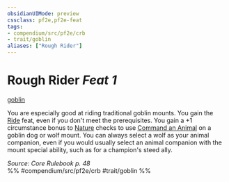```yaml
---
obsidianUIMode: preview
cssclass: pf2e,pf2e-feat
tags:
- compendium/src/pf2e/crb
- trait/goblin
aliases: ["Rough Rider"]
---
```

# Rough Rider  *Feat 1*  
[goblin](rules/traits/goblin.md)  


You are especially good at riding traditional goblin mounts. You gain the [Ride](compendium/feats/ride.md) feat, even if you don't meet the prerequisites. You gain a +1 circumstance bonus to [Nature](compendium/skills.md#Nature) checks to use [Command an Animal](rules/actions/command-an-animal.md) on a goblin dog or wolf mount. You can always select a wolf as your animal companion, even if you would usually select an animal companion with the mount special ability, such as for a champion's steed ally.

*Source: Core Rulebook p. 48*  
%% #compendium/src/pf2e/crb #trait/goblin %%